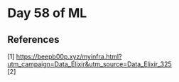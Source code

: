 # Day 58 of ML 


**References**
------------
[1]  https://beepb00p.xyz/myinfra.html?utm_campaign=Data_Elixir&utm_source=Data_Elixir_325  
[2]